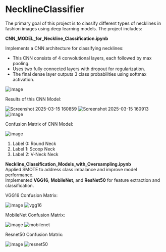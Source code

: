 # NecklineClassifier

The primary goal of this project is to classify different types of necklines in fashion images using deep learning models. The project includes:  

**CNN_MODEL_for_Neckline_Classification.ipynb**  

Implements a CNN architecture for classifying necklines: 
- This CNN consists of 4 convolutional layers, each followed by max pooling.  
- Uses two fully connected layers with dropout for regularization.  
- The final dense layer outputs 3 class probabilities using softmax activation.  
  
![image](https://github.com/user-attachments/assets/39a6efdf-5b8a-40be-ac25-d804df7c83df)  


Results of this CNN Model:  

![Screenshot 2025-03-15 160859](https://github.com/user-attachments/assets/43be709d-5f5c-4f78-a3a8-6e5583975b5c)
![Screenshot 2025-03-15 160913](https://github.com/user-attachments/assets/109ffd3c-c78e-41dc-828a-ca5d55599921)  
![image](https://github.com/user-attachments/assets/30ad4bcc-bbda-4af0-95d2-094183ca3ad4)


Confusion Matrix of CNN Model:  

![image](https://github.com/user-attachments/assets/e0986f68-cdb2-4f35-ad7d-1c0d49eeea9c)  

1. Label 0: Round Neck  
2. Label 1: Scoop Neck  
3. Label 2: V-Neck Neck  

**Neckline_Classification_Models_with_Oversampling.ipynb**  
Applied SMOTE to address class imbalance and improve model performance.  
Implemented **VGG16**, **MobileNet**, and **ResNet50** for feature extraction and classification.  

VGG16 Confusion Matrix:  

![image](https://github.com/user-attachments/assets/84a77ada-6a59-4032-9ec4-b957fbaa18e9)
![vgg16](https://github.com/user-attachments/assets/62f6f2eb-e299-4801-a04e-373334908d0e)  

MobileNet Confusion Matrix:  

![image](https://github.com/user-attachments/assets/2465c7ac-6061-4b99-a68d-69ce8fec3553)
![mobilenet](https://github.com/user-attachments/assets/fd8684ed-6096-41db-870a-27381bf83d0c)  

Resnet50 Confusion Matrix:  

![image](https://github.com/user-attachments/assets/3f841481-09a7-4954-996d-62df84fde539)
![resnet50](https://github.com/user-attachments/assets/9e093458-0348-4cba-b8da-b0c060d193a6)  


